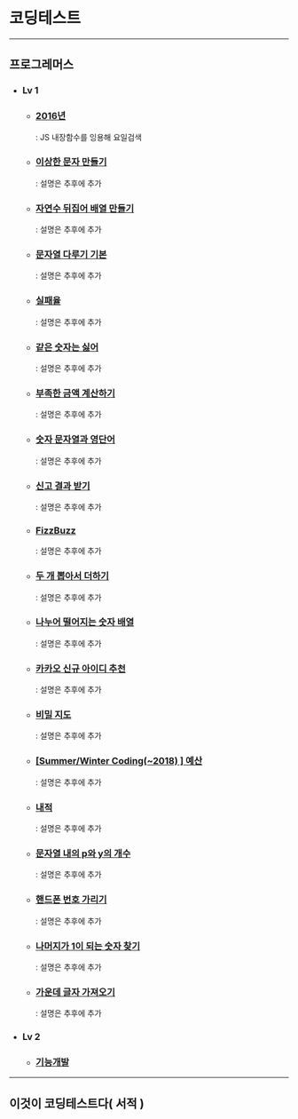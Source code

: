 # 코딩테스트

---
## 프로그레머스
+ ### Lv 1
  + ### [2016년](src/components/dayOfTheWeek.jsx) 
    : JS 내장함수를 잉용해 요일검색
  + ### [이상한 문자 만들기](src/components/weirdLetters.jsx)
    : 설명은 추후에 추가
  + ### [자연수 뒤집어 배열 만들기](src/components/numberOfArray.jsx)
    : 설명은 추후에 추가
  + ### [문자열 다루기 기본](src/components/string.jsx)
    : 설명은 추후에 추가
  + ### [실패율](src/components/failureRate.jsx)
    : 설명은 추후에 추가
  + ### [같은 숫자는 싫어](src/components/sameNumber.jsx)
    : 설명은 추후에 추가
  + ### [부족한 금액 계산하기](src/components/insufficient.jsx)
    : 설명은 추후에 추가
  + ### [숫자 문자열과 영단어](src/components/numStrEn.jsx)
    : 설명은 추후에 추가
  + ### [신고 결과 받기](src/components/userReports.jsx)
    : 설명은 추후에 추가
  + ### [FizzBuzz](src/components/fizz.jsx)
    : 설명은 추후에 추가
  + ### [두 개 뽑아서 더하기](src/components/dayOfTheWeek.jsx)
    : 설명은 추후에 추가
  + ### [나누어 떨어지는 숫자 배열](src/components/arrDivision.jsx)
    : 설명은 추후에 추가
  + ### [카카오 신규 아이디 추천](src/components/idSuggestion.jsx)
    : 설명은 추후에 추가
  + ### [비밀 지도](src/components/secretMap.jsx)
    : 설명은 추후에 추가
  + ### [[Summer/Winter Coding(~2018) ] 예산](src/components/budget.jsx)
    : 설명은 추후에 추가
  + ### [내적](src/components/dotProduct.jsx)
    : 설명은 추후에 추가
  + ### [문자열 내의 p와 y의 개수](src/components/numberOfCharacters.jsx)
    : 설명은 추후에 추가
  + ### [핸드폰 번호 가리기](src/components/hideCellPhoneNum.jsx)
    : 설명은 추후에 추가
  + ### [나머지가 1이 되는 숫자 찾기](src/components/findTheRemainder.jsx)
    : 설명은 추후에 추가
  + ### [가운데 글자 가져오기](src/components/middleLetter.jsx)
    : 설명은 추후에 추가
+ ### Lv 2
  + ### [기능개발](src/components/functionDevelopment.jsx)

---
## 이것이 코딩테스트다( 서적 )